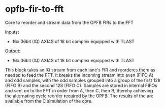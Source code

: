 # opfb-fir-to-fft
Core to reorder and stream data from the OPFB FIRs to the FFT

Inputs: 
- 16x 36bit (IQ) AXI4S of 18 bit complex equipped with TLAST

Output: 
- 16x 36bit (IQ) AXI4S of 18 bit complex equipped with TLAST

This block takes an IQ stream from each lane's FIR and reorderes them as needed to feed the FFT. It breaks the incoming
stream into even (FIFO A) and odd samples, with the odd samples grouped into a group of the first 128 (FIFO B) and the
second 128 (FIFO C). Samples are stored in internal FIFOs and sent on to the FFT in order from A, then C, then B, thereby
achieving the alternating cycle reorder required by the OPFB. The results of the are available from the C simulation of
the core.